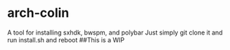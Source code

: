 # arch-colin
A tool for installing sxhdk, bwspm, and polybar
Just simply git clone it and run install.sh and reboot
##This is a WIP
